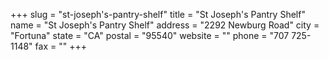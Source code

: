 +++
slug = "st-joseph's-pantry-shelf"
title = "St Joseph's Pantry Shelf"
name = "St Joseph's Pantry Shelf"
address = "2292 Newburg Road"
city = "Fortuna"
state = "CA"
postal = "95540"
website = ""
phone = "707 725-1148"
fax = ""
+++
